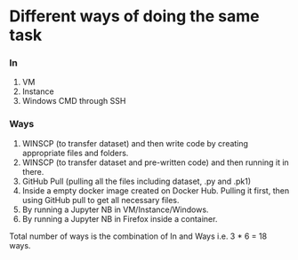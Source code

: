 # Different ways of doing the same task

### In

1. VM
2. Instance
3. Windows CMD through SSH

### Ways

1. WINSCP (to transfer dataset) and then write code by creating appropriate files and folders.
2. WINSCP (to transfer dataset and pre-written code) and then running it in there.
3. GitHub Pull (pulling all the files including dataset, .py and .pk1)
4. Inside a empty docker image created on Docker Hub. Pulling it first, then using GitHub pull to get all necessary files.
5. By running a Jupyter NB in VM/Instance/Windows.
6. By running a Jupyter NB in Firefox inside a container.

Total number of ways is the combination of In and Ways i.e. 3 * 6 = 18 ways.
